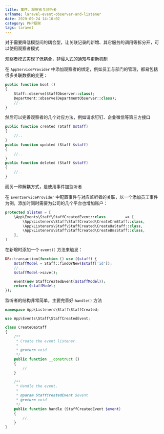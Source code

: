 ```yaml
---
title: 事件、观察者与监听者
urlname: laravel-event-observer-and-listener
date: 2020-09-24 14:10:02
category: PHP框架
tags: laravel
---
```


对于需要降低模型间的耦合型，让关联记录的新增、其它服务的调用等拆分开，可以使用观察者模式

观察者模式实现了低耦合，非侵入式的通知与更新机制

<!-- more -->

在 `AppServiceProvider` 中添加观察者的绑定，例如员工与部门的管理，都易包括很多关联数据的变更：

```php
public function boot ()
{
    Staff::observe(StaffObserver::class);
    Department::observe(DepartmentObserver::class);
    //..
}
```

然后可以完善观察者的几个对应方法，例如请求钉钉、企业微信等第三方接口

```php
public function created (Staff $staff)
{
    //..
}
public function updated (Staff $staff)
{
    //..
}
public function deleted (Staff $staff)
{
    //..
}
```

而另一种解耦方式，是使用事件加监听者

在 `EventServiceProvider` 中配置事件与对应监听者的关联，以一个添加员工事件为例，添加时同时需要为公司的几个平台也增加账户：

```php
protected $listen = [
    \App\Events\Staff\StaffCreatedEvent::class         => [
        \App\Listeners\Staff\StaffCreated\CreateCrmStaff::class,
        \App\Listeners\Staff\StaffCreated\CreateOaStaff::class,
        \App\Listeners\Staff\StaffCreated\CreateBmsStaff::class,
    ],
]
```

在新增时添加一个 `event()` 方法来触发：

```php
DB::transaction(function () use ($staff) {
    $staffModel = Staff::findOrNew($staff['id']);
    //...
    $staffModel->save();

    event(new StaffCreatedEvent($staffModel));
    return $staffModel;
});
```

监听者的结构非常简单，主要完善好 `handle()` 方法

```php
namespace App\Listeners\Staff\StaffCreated;

use App\Events\Staff\StaffCreatedEvent;

class CreateOaStaff
{
    /**
     * Create the event listener.
     *
     * @return void
     */
    public function __construct ()
    {
        //
    }

    /**
     * Handle the event.
     *
     * @param StaffCreatedEvent $event
     * @return void
     */
    public function handle (StaffCreatedEvent $event)
    {
        //..
    }
}
```
